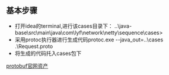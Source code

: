 ## 基本步骤

- 打开idea的terminal,进行该cases目录下：
  ..\java-base\src\main\java\com\lyf\network\netty\sequence\cases>
- 采用protoc执行器进行生成代码protoc.exe --java_out=..\cases .\Request.proto
- 将生成的代码托入cases包下

[protobuf官网资产](https://github.com/protocolbuffers/protobuf/releases?page=5)
